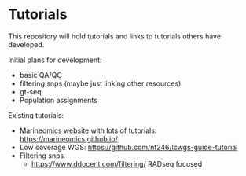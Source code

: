 # Tutorials

This repository will hold tutorials and links to tutorials others have developed. 

Initial plans for development:
- basic QA/QC
- filtering snps (maybe just linking other resources)
- gt-seq
- Population assignments


Existing tutorials:
- Marineomics website with lots of tutorials: https://marineomics.github.io/
- Low coverage WGS: https://github.com/nt246/lcwgs-guide-tutorial
- Filtering snps
  - https://www.ddocent.com/filtering/ RADseq focused


